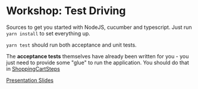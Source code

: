 # Workshop: Test Driving 
Sources to get you started with NodeJS, cucumber and typescript.
Just run `yarn install` to set everything up.

`yarn test` should  run both acceptance and unit tests. 

The **acceptance tests** themselves have already been written for you - you just need to provide some "glue" to run the application. You should do that in [ShoppingCartSteps](acceptance/features/step_definitions/shopping_cart_steps.ts)


[Presentation Slides](WS_Test_Driving_Your_Domain_Core.pdf)

